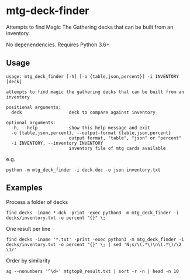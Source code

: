 # mtg-deck-finder

Attempts to find Magic The Gathering decks that can be built from an inventory.

No depenendencies.
Requires Python 3.6+

## Usage 

```
usage: mtg_deck_finder [-h] [-o {table,json,percent}] -i INVENTORY [deck]

attempts to find magic the gathering decks that can be built from an inventory

positional arguments:
  deck                  deck to compare against inventory

optional arguments:
  -h, --help            show this help message and exit
  -o {table,json,percent}, --output-format {table,json,percent}
                        output format, "table", "json" or "percent"
  -i INVENTORY, --inventory INVENTORY
                        inventory file of mtg cards available
```

e.g.

```
python -m mtg_deck_finder -i deck.dec -o json inventory.txt
```

## Examples

Process a folder of decks

```
find decks -iname *.dck -print -exec python3 -m mtg_deck_finder -i decks/inventory.txt -o percent "{}" \;
```

One result per line

```
find decks -iname '*.txt' -print -exec python3 -m mtg_deck_finder -i decks/inventory.txt -o percent "{}" \; | sed 'N;s/\(.*\)\n\(.*\)/\2 \1/'
```

Order by similarity

```
ag --nonumbers '^\d+' mtgtop8_result.txt | sort -r -n | head -n 10
```
